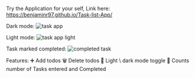 Try the Application for your self, Link here: https://benjaminr97.github.io/Task-list-App/

Dark mode:
![task app](https://user-images.githubusercontent.com/94325660/206516530-675627ee-5bb2-4809-84ce-9085d5d6bd6d.PNG)

Light mode:
![task app light](https://user-images.githubusercontent.com/94325660/206516621-5ed4272a-7bdf-45fc-bd8b-d3f7c5d04992.PNG)

Task marked completed:
![completed task](https://user-images.githubusercontent.com/94325660/206516659-799157aa-794d-409f-aa60-0dc9847d5460.PNG)



Features:
  ➕ Add todos
  🗑️ Delete todos
  🌙 Light \ dark mode toggle
  🧮 Counts number of Tasks entered and Completed
